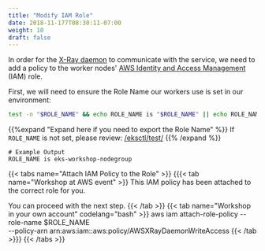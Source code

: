 ```yaml
---
title: "Modify IAM Role"
date: 2018-11-177T08:30:11-07:00
weight: 10
draft: false
---
```


In order for the [X-Ray daemon](https://docs.aws.amazon.com/xray/latest/devguide/xray-daemon.html) 
to communicate with the service, we need to add a policy to the worker nodes' 
[AWS Identity and Access Management](https://aws.amazon.com/iam/) (IAM) role.

First, we will need to ensure the Role Name our workers use is set in our environment:

```bash
test -n "$ROLE_NAME" && echo ROLE_NAME is "$ROLE_NAME" || echo ROLE_NAME is not set
```

{{%expand "Expand here if you need to export the Role Name" %}}
If `ROLE_NAME` is not set, please review: [/eksctl/test/](/eksctl/test/)
{{% /expand %}}

```text
# Example Output
ROLE_NAME is eks-workshop-nodegroup
```

{{< tabs name="Attach IAM Policy to the Role" >}}
{{{< tab name="Workshop at AWS event" >}}
This IAM policy has been attached to the correct role for you.<br>

You can proceed with the next step.
{{< /tab >}}
{{< tab name="Workshop in your own account" codelang="bash" >}}
aws iam attach-role-policy --role-name $ROLE_NAME \
--policy-arn arn:aws:iam::aws:policy/AWSXRayDaemonWriteAccess
{{< /tab >}}}
{{< /tabs >}}


